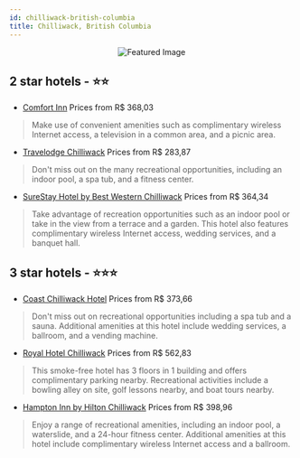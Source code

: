 ```yaml
---
id: chilliwack-british-columbia
title: Chilliwack, British Columbia
---
```


<center><img src="https://i.travelapi.com/hotels/1000000/20000/11400/11375/72c68419_z.jpg" alt="Featured Image" /></center>


##  2 star hotels - ⭐️⭐️

-    [Comfort Inn](https://us.hurb.com/hotels/chilliwack/comfort-inn-JNP-JP235569?cmp=18055) Prices from R$ 368,03
   > Make use of convenient amenities such as complimentary wireless Internet access, a television in a common area, and a picnic area.
-    [Travelodge Chilliwack](https://us.hurb.com/hotels/chilliwack/travelodge-chilliwack-JNP-JP090529?cmp=18055) Prices from R$ 283,87
   > Don't miss out on the many recreational opportunities, including an indoor pool, a spa tub, and a fitness center.
-    [SureStay Hotel by Best Western Chilliwack](https://us.hurb.com/hotels/chilliwack/surestay-hotel-by-best-western-chilliwack-JNP-JP454500?cmp=18055) Prices from R$ 364,34
   > Take advantage of recreation opportunities such as an indoor pool or take in the view from a terrace and a garden. This hotel also features complimentary wireless Internet access, wedding services, and a banquet hall.

##  3 star hotels - ⭐️⭐️⭐️

-    [Coast Chilliwack Hotel](https://us.hurb.com/hotels/chilliwack/coast-chilliwack-hotel-JNP-JP096154?cmp=18055) Prices from R$ 373,66
   > Don't miss out on recreational opportunities including a spa tub and a sauna. Additional amenities at this hotel include wedding services, a ballroom, and a vending machine.
-    [Royal Hotel Chilliwack](https://us.hurb.com/hotels/chilliwack/royal-hotel-chilliwack-JNP-JP707254?cmp=18055) Prices from R$ 562,83
   > This smoke-free hotel has 3 floors in 1 building and offers complimentary parking nearby. Recreational activities include a bowling alley on site, golf lessons nearby, and boat tours nearby.
-    [Hampton Inn by Hilton Chilliwack](https://us.hurb.com/hotels/chilliwack/hampton-inn-by-hilton-chilliwack-JNP-JP198530?cmp=18055) Prices from R$ 398,96
   > Enjoy a range of recreational amenities, including an indoor pool, a waterslide, and a 24-hour fitness center. Additional amenities at this hotel include complimentary wireless Internet access and a ballroom.
